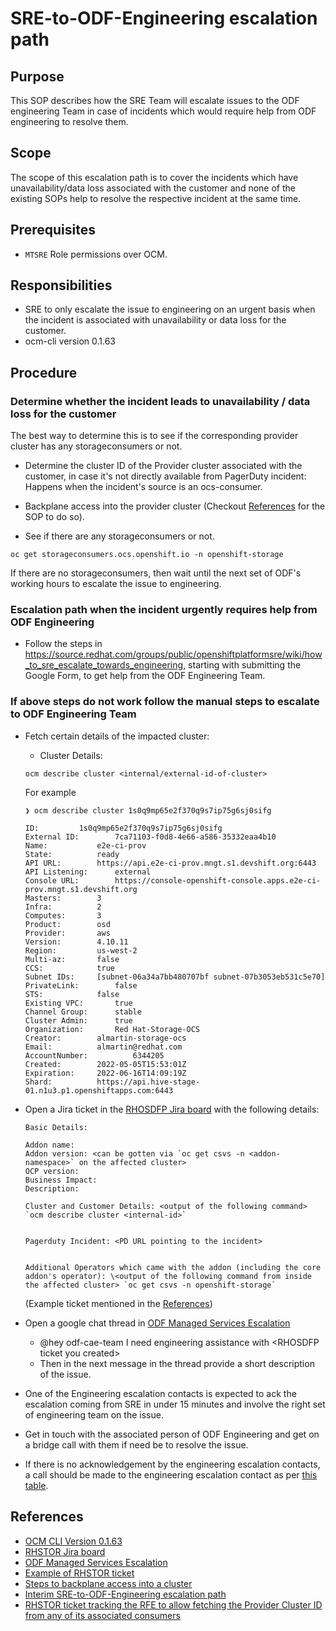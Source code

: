 # SRE-to-ODF-Engineering escalation path

## Purpose

This SOP describes how the SRE Team will escalate issues to the ODF engineering Team in case of incidents which would require help from ODF engineering to resolve them.

## Scope

The scope of this escalation path is to cover the incidents which have unavailability/data loss associated with the customer and none of the existing SOPs help to resolve the respective incident at the same time.

## Prerequisites

* `MTSRE` Role permissions over OCM.

## Responsibilities

* SRE to only escalate the issue to engineering on an urgent basis when the incident is associated with unavailability or data loss for the customer.
* ocm-cli version 0.1.63

## Procedure

### Determine whether the incident leads to unavailability / data loss for the customer

The best way to determine this is to see if the corresponding provider cluster has any storageconsumers or not.

* Determine the cluster ID of the Provider cluster associated with the customer, in case it's not directly available from PagerDuty incident: Happens when the incident's source is an ocs-consumer.

* Backplane access into the provider cluster (Checkout [References](#References) for the SOP to do so).

* See if there are any storageconsumers or not.

```
oc get storageconsumers.ocs.openshift.io -n openshift-storage
```

If there are no storageconsumers, then wait until the next set of ODF's working hours to escalate the issue to engineering.

### Escalation path when the incident urgently requires help from ODF Engineering

* Follow the steps in https://source.redhat.com/groups/public/openshiftplatformsre/wiki/how_to_sre_escalate_towards_engineering, starting with submitting the Google Form, to get help from the ODF Engineering Team.

### If above steps do not work follow the manual steps to escalate to ODF Engineering Team
 
* Fetch certain details of the impacted cluster:
    * Cluster Details: 
    ```
    ocm describe cluster <internal/external-id-of-cluster>
    ```
    For example
    ```
    ❯ ocm describe cluster 1s0q9mp65e2f370q9s7ip75g6sj0sifg

    ID:			1s0q9mp65e2f370q9s7ip75g6sj0sifg
    External ID:		7ca71103-f0d8-4e66-a586-35332eaa4b10
    Name:			e2e-ci-prov
    State:			ready
    API URL:		https://api.e2e-ci-prov.mngt.s1.devshift.org:6443
    API Listening:		external
    Console URL:		https://console-openshift-console.apps.e2e-ci-prov.mngt.s1.devshift.org
    Masters:		3
    Infra:			2
    Computes:		3
    Product:		osd
    Provider:		aws
    Version:		4.10.11
    Region:			us-west-2
    Multi-az:		false
    CCS:			true
    Subnet IDs:		[subnet-06a34a7bb480707bf subnet-07b3053eb531c5e70]
    PrivateLink:		false
    STS:			false
    Existing VPC:		true
    Channel Group:		stable
    Cluster Admin:		true
    Organization:		Red Hat-Storage-OCS
    Creator:		almartin-storage-ocs
    Email:			almartin@redhat.com
    AccountNumber:          6344205
    Created:		2022-05-05T15:53:01Z
    Expiration:		2022-06-16T14:09:19Z
    Shard:			https://api.hive-stage-01.n1u3.p1.openshiftapps.com:6443
    ```

* Open a Jira ticket in the [RHOSDFP Jira board](https://issues.redhat.com/projects/RHOSDFP) with the following details:

    ```
    Basic Details:

    Addon name: 
    Addon version: <can be gotten via `oc get csvs -n <addon-namespace>` on the affected cluster>
    OCP version: 
    Business Impact: 
    Description: 

    Cluster and Customer Details: <output of the following command> `ocm describe cluster <internal-id>`


    Pagerduty Incident: <PD URL pointing to the incident>


    Additional Operators which came with the addon (including the core addon's operator): \<output of the following command from inside the affected cluster> `oc get csvs -n openshift-storage`
    ```

    (Example ticket mentioned in the [References](#References))
    
* Open a google chat thread in [ODF Managed Services Escalation](https://mail.google.com/chat/u/0/?zx=545uzcc7jlkp#chat/space/AAAAOdTnXXo)
    * @hey odf-cae-team I need engineering assistance with \<RHOSDFP ticket you created>
    * Then in the next message in the thread provide a short description of the issue.
* One of the Engineering escalation contacts is expected to ack the escalation coming from SRE in under 15 minutes and involve the right set of engineering team on the issue.
* Get in touch with the associated person of ODF Engineering and get on a bridge call with them if need be to resolve the issue.
* If there is no acknowledgement by the engineering escalation contacts, a call should be made to the engineering escalation contact as per [this table](https://docs.google.com/document/d/1RKvxXnxoIaIPW-tbONnZ1t9Pmec5TH2qYgDzAKSKtO4/edit#bookmark=kix.x1bsgr3rpjx6).

## References

* [OCM CLI Version 0.1.63](https://github.com/openshift-online/ocm-cli/releases/tag/v0.1.63)
* [RHSTOR Jira board](https://issues.redhat.com/projects/RHSTOR)
* [ODF Managed Services Escalation](https://mail.google.com/chat/u/0/?zx=545uzcc7jlkp#chat/space/AAAAOdTnXXo)
* [Example of RHSTOR ticket](https://issues.redhat.com/projects/RHSTOR/issues/RHSTOR-3329)
* [Steps to backplane access into a cluster](https://gitlab.cee.redhat.com/service/managed-tenants-sops/-/blob/main/MT-SRE/sops/addon-enable-backplane.md)
* [Interim SRE-to-ODF-Engineering escalation path](https://docs.google.com/document/d/1RKvxXnxoIaIPW-tbONnZ1t9Pmec5TH2qYgDzAKSKtO4/edit)
* [RHSTOR ticket tracking the RFE to allow fetching the Provider Cluster ID from any of its associated consumers](https://issues.redhat.com/browse/RHSTOR-3381)